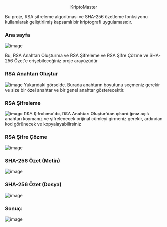 
<p " align="center">
  KriptoMaster
</p1>

Bu proje, RSA şifreleme algoritması ve SHA-256 özetleme fonksiyonu kullanılarak geliştirilmiş kapsamlı bir kriptografi uygulamasıdır.

### Ana sayfa
![image](https://github.com/user-attachments/assets/aa483a1b-33dd-47bb-ba01-e8e23f943652)

Bu, RSA Anahtarı Oluşturma ve RSA Şifreleme ve RSA Şifre Çözme ve SHA-256 Özet'e erişebileceğiniz proje arayüzüdür


### RSA Anahtarı Oluştur
![image](https://github.com/user-attachments/assets/956f8b9e-8b22-485b-810c-d1eaec295d62)
Yukarıdaki görselde. Burada anahtarın boyutunu seçmeniz gerekir ve size bir özel anahtar ve bir genel anahtar gösterecektir.



### RSA Şifreleme
![image](https://github.com/user-attachments/assets/f325d16a-0c5e-4903-ba89-3617989f660e)
RSA Şifreleme'de, RSA Anahtarı Oluştur'dan çıkardığınız açık anahtarı koymanız ve şifrelenecek orijinal cümleyi girmeniz gerekir, ardından kod görünecek ve kopyalayabilirsiniz


### RSA Şifre Çözme
![image](https://github.com/user-attachments/assets/ab75f95e-3a4b-430a-b6b9-0b951844b6a2)


### SHA-256 Özet (Metin)
![image](https://github.com/user-attachments/assets/42d229d6-8f23-4338-a4a5-6176bedd31e2)
### SHA-256 Özet (Dosya)

![image](https://github.com/user-attachments/assets/4f5f5fe6-9ad6-45d7-8d30-a08b12d2f604)
### Sonuç:
![image](https://github.com/user-attachments/assets/5afad576-6824-43ae-9ef3-d0d7ab837918)





